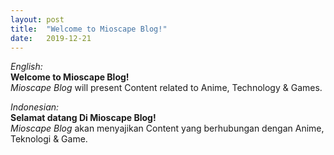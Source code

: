 ```yaml
---
layout: post
title:  "Welcome to Mioscape Blog!"
date:   2019-12-21
---
```

_English:_  
**Welcome to Mioscape Blog!**  
_Mioscape Blog_ will present Content related to Anime, Technology & Games.  
  
_Indonesian:_  
**Selamat datang Di Mioscape Blog!**  
_Mioscape Blog_ akan menyajikan Content yang berhubungan dengan Anime, Teknologi & Game.
